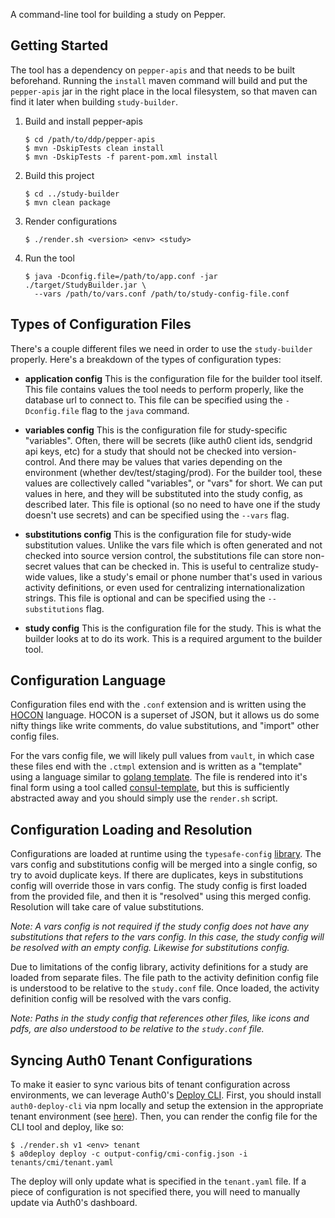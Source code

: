 A command-line tool for building a study on Pepper.

## Getting Started

The tool has a dependency on `pepper-apis` and that needs to be built
beforehand. Running the `install` maven command will build and put the
`pepper-apis` jar in the right place in the local filesystem, so that maven can
find it later when building `study-builder`.

1. Build and install pepper-apis
    ```
    $ cd /path/to/ddp/pepper-apis
    $ mvn -DskipTests clean install
    $ mvn -DskipTests -f parent-pom.xml install
    ```
2. Build this project
    ```
    $ cd ../study-builder
    $ mvn clean package
    ```
3. Render configurations
    ```
    $ ./render.sh <version> <env> <study>
    ```
4. Run the tool
    ```
    $ java -Dconfig.file=/path/to/app.conf -jar ./target/StudyBuilder.jar \
      --vars /path/to/vars.conf /path/to/study-config-file.conf
    ```

## Types of Configuration Files

There's a couple different files we need in order to use the `study-builder`
properly. Here's a breakdown of the types of configuration types:

- **application config** This is the configuration file for the builder tool
  itself. This file contains values the tool needs to perform properly, like
  the database url to connect to. This file can be specified using the
  `-Dconfig.file` flag to the `java` command.

- **variables config** This is the configuration file for study-specific
  "variables". Often, there will be secrets (like auth0 client ids, sendgrid
  api keys, etc) for a study that should not be checked into version-control.
  And there may be values that varies depending on the environment (whether
  dev/test/staging/prod). For the builder tool, these values are collectively
  called "variables", or "vars" for short. We can put values in here, and they
  will be substituted into the study config, as described later. This file is
  optional (so no need to have one if the study doesn't use secrets) and can be
  specified using the `--vars` flag.

- **substitutions config** This is the configuration file for study-wide
  substitution values. Unlike the vars file which is often generated and not
  checked into source version control, the substitutions file can store
  non-secret values that can be checked in. This is useful to centralize
  study-wide values, like a study's email or phone number that's used in
  various activity definitions, or even used for centralizing
  internationalization strings. This file is optional and can be specified
  using the `--substitutions` flag.

- **study config** This is the configuration file for the study. This is what
  the builder looks at to do its work. This is a required argument to the
  builder tool.

## Configuration Language

Configuration files end with the `.conf` extension and is written using the
[HOCON][hocon] language. HOCON is a superset of JSON, but it allows us do some
nifty things like write comments, do value substitutions, and "import" other
config files.

For the vars config file, we will likely pull values from `vault`, in which
case these files end with the `.ctmpl` extension and is written as a "template"
using a language similar to [golang template][go-tmpl]. The file is rendered
into it's final form using a tool called [consul-template][consul-tmpl], but
this is sufficiently abstracted away and you should simply use the `render.sh`
script.

## Configuration Loading and Resolution

Configurations are loaded at runtime using the `typesafe-config`
[library][tscfg-lib]. The vars config and substitutions config will be merged
into a single config, so try to avoid duplicate keys. If there are duplicates,
keys in substitutions config will override those in vars config. The study
config is first loaded from the provided file, and then it is "resolved" using
this merged config. Resolution will take care of value substitutions.

*Note: A vars config is not required if the study config does not have any
substitutions that refers to the vars config. In this case, the study config
will be resolved with an empty config. Likewise for substitutions config.*

Due to limitations of the config library, activity definitions for a study are
loaded from separate files. The file path to the activity definition config
file is understood to be relative to the `study.conf` file. Once loaded, the
activity definition config will be resolved with the vars config.

*Note: Paths in the study config that references other files, like icons and
pdfs, are also understood to be relative to the `study.conf` file.*

[hocon]: https://github.com/lightbend/config/blob/master/HOCON.md
[go-tmpl]: https://golang.org/pkg/text/template/
[consul-tmpl]: https://github.com/hashicorp/consul-template
[tscfg-lib]: https://github.com/lightbend/config

## Syncing Auth0 Tenant Configurations

To make it easier to sync various bits of tenant configuration across
environments, we can leverage Auth0's [Deploy CLI][cli]. First, you should
install `auth0-deploy-cli` via npm locally and setup the extension in the
appropriate tenant environment (see [here][install-docs]). Then, you can render
the config file for the CLI tool and deploy, like so:

```
$ ./render.sh v1 <env> tenant
$ a0deploy deploy -c output-config/cmi-config.json -i tenants/cmi/tenant.yaml
```

The deploy will only update what is specified in the `tenant.yaml` file. If a
piece of configuration is not specified there, you will need to manually update
via Auth0's dashboard.

[cli]: https://auth0.com/docs/extensions/deploy-cli
[install-docs]: https://auth0.com/docs/extensions/deploy-cli/guides/install-deploy-cli

